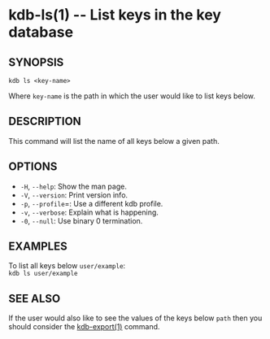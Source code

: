 kdb-ls(1) -- List keys in the key database
================================

## SYNOPSIS

`kdb ls <key-name>`  

Where `key-name` is the path in which the user would like to list keys below.

## DESCRIPTION

This command will list the name of all keys below a given path.  

## OPTIONS

- `-H`, `--help`:
  Show the man page.
- `-V`, `--version`:
  Print version info.
- `-p`, `--profile`=<profile>:
  Use a different kdb profile.
- `-v`, `--verbose`:
  Explain what is happening.
- `-0`, `--null`:
  Use binary 0 termination.

## EXAMPLES

To list all keys below `user/example`:  
	`kdb ls user/example`  


## SEE ALSO

If the user would also like to see the values of the keys below `path` then you should
consider the [kdb-export(1)](kdb-export.md) command.

